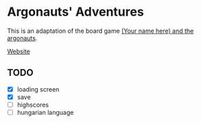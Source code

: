# Argonauts' Adventures

This is an adaptation of the board game [(Your name here) and the argonauts](https://www.boardgamegeek.com/boardgame/128568/your-name-here-and-argonauts).

[Website](http://www.csernaizsolt.hu/argonauts)

## TODO
- [x] loading screen
- [x] save
- [ ] highscores
- [ ] hungarian language